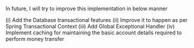 In future, I will try to improve this implementation in below manner

(i) Add the Database transactional features
(ii) Improve it to happen as per Spring Transactional Context
(iii) Add Global Exceptional Handler
(iv) Implement caching for maintaining the basic account details required to perform money transfer
